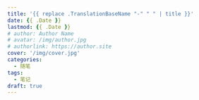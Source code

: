 ```yaml
---
title: '{{ replace .TranslationBaseName "-" " " | title }}'
date: {{ .Date }}
lastmod: {{ .Date }}
# author: Author Name
# avatar: /img/author.jpg
# authorlink: https://author.site
cover: '/img/cover.jpg'
categories:
  - 随笔
tags:
  - 笔记
draft: true
---
```


